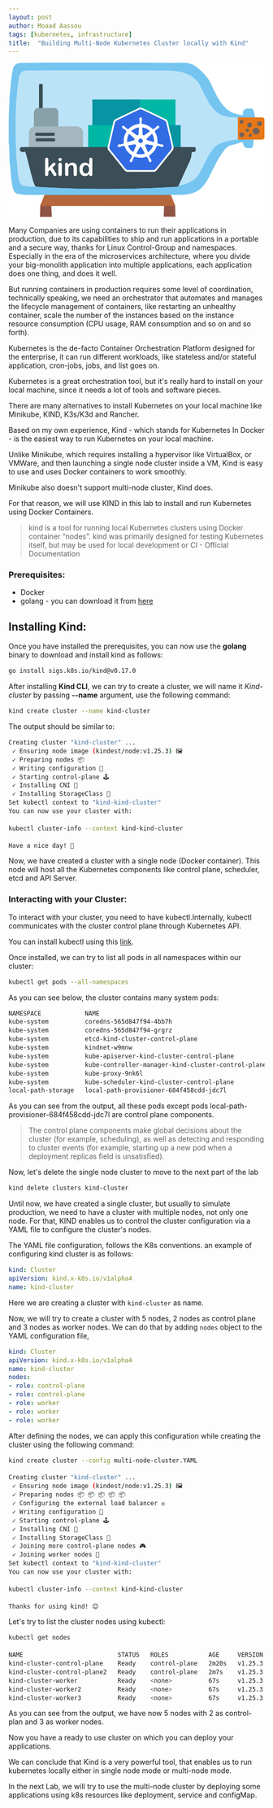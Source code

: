 ```yaml
---
layout: post
author: Moaad Aassou
tags: [kubernetes, infrastructure]
title:  "Building Multi-Node Kubernetes Cluster locally with Kind"
---
```



![KIND](/images/kind-logo.png)

Many Companies are using containers to run their applications in production, due to its capabilities to ship and run applications in a portable and a secure way, thanks for Linux Control-Group and namespaces.
Especially in the era of the microservices architecture, where you divide your big-monolith application into multiple applications, each application does one thing, and does it well.

But running containers in production requires some level of coordination, technically speaking, we need an orchestrator that automates and manages the lifecycle management of containers, like restarting an unhealthy container, scale the number of the instances based on the instance resource consumption (CPU usage, RAM consumption and so on and so forth).

Kubernetes is the de-facto Container Orchestration Platform designed for the enterprise, it can run different workloads, like stateless and/or stateful application, cron-jobs, jobs, and list goes on.

Kubernetes is a great orchestration tool, but it's really hard to install on your local machine, since it needs a lot of tools and software pieces.

There are many alternatives to install Kubernetes on your local machine like Minikube, KIND, K3s/K3d and Rancher.

Based on my own experience, Kind - which stands for Kubernetes In Docker - is the easiest way to run Kubernetes on your local machine.

Unlike Minikube, which requires installing a hypervisor like VirtualBox, or VMWare, and then launching
a single node cluster inside a VM, Kind is easy to use and uses Docker containers to work smoothly.

Minikube also doesn't support multi-node cluster, Kind does.

For that reason, we will use KIND in this lab to install and run Kubernetes using Docker Containers.

> kind is a tool for running local Kubernetes clusters using Docker container “nodes”.
kind was primarily designed for testing Kubernetes itself, but may be used for local development or CI - Official Documentation

### Prerequisites:
* Docker
* golang - you can download it from [here](https://go.dev/dl/)

## Installing Kind:
Once you have installed the prerequisites, you can now use the <b>golang</b> binary to download and install kind as follows:

```bash
go install sigs.k8s.io/kind@v0.17.0
```

After installing <b>Kind CLI</b>, we can try to create a cluster, we will name it <i>Kind-cluster</i> by passing <b>--name</b> argument, use the following command:

```bash
kind create cluster --name kind-cluster
```

The output should be similar to:

```bash
Creating cluster "kind-cluster" ...
 ✓ Ensuring node image (kindest/node:v1.25.3) 🖼
 ✓ Preparing nodes 📦
 ✓ Writing configuration 📜
 ✓ Starting control-plane 🕹️
 ✓ Installing CNI 🔌
 ✓ Installing StorageClass 💾
Set kubectl context to "kind-kind-cluster"
You can now use your cluster with:

kubectl cluster-info --context kind-kind-cluster

Have a nice day! 👋
```
Now, we have created a cluster with a single node (Docker container). This node will host all the Kubernetes components like control plane, scheduler, etcd and API Server.

### Interacting with your Cluster:
To interact with your cluster, you need to have kubectl.Internally, kubectl communicates with the cluster control plane through Kubernetes API.

You can install kubectl using this [link](https://kubernetes.io/docs/tasks/tools/).

Once installed, we can try to list all pods in all namespaces within our cluster:
```bash
kubectl get pods --all-namespaces
```
As you can see below, the cluster contains many system pods:
```bash
NAMESPACE            NAME                                                 READY   STATUS    RESTARTS   AGE
kube-system          coredns-565d847f94-4bb7h                             1/1     Running   0          16m
kube-system          coredns-565d847f94-grgrz                             1/1     Running   0          16m
kube-system          etcd-kind-cluster-control-plane                      1/1     Running   0          16m
kube-system          kindnet-w9mnw                                        1/1     Running   0          16m
kube-system          kube-apiserver-kind-cluster-control-plane            1/1     Running   0          16m
kube-system          kube-controller-manager-kind-cluster-control-plane   1/1     Running   0          16m
kube-system          kube-proxy-9nk6l                                     1/1     Running   0          16m
kube-system          kube-scheduler-kind-cluster-control-plane            1/1     Running   0          16m
local-path-storage   local-path-provisioner-684f458cdd-jdc7l              1/1     Running   0          16m
```
As you can see from the output, all these pods except pods local-path-provisioner-684f458cdd-jdc7l are control plane components.

> The control plane components make global decisions about the cluster (for example, scheduling), as well as detecting and responding to cluster events (for example, starting up a new pod when a deployment replicas field is unsatisfied).

Now, let's delete the single node cluster to move to the next part of the lab
```bash
kind delete clusters kind-cluster
```

Until now, we have created a single cluster, but usually to simulate production, we need to have a cluster with multiple nodes, not only one node.
For that, KIND enables us to control the cluster configuration via a YAML file to configure the cluster's nodes.

The YAML file configuration, follows the K8s conventions. an example of configuring kind cluster is as follows:
```yaml
kind: Cluster
apiVersion: kind.x-k8s.io/v1alpha4
name: kind-cluster
```

Here we are creating a cluster with `kind-cluster` as name.

Now, we will try to create a cluster with 5 nodes, 2 nodes as control plane and 3 nodes as worker nodes.
We can do that by adding `nodes` object to the YAML configuration file,

```yaml
kind: Cluster
apiVersion: kind.x-k8s.io/v1alpha4
name: kind-cluster
nodes:
- role: control-plane
- role: control-plane
- role: worker
- role: worker
- role: worker
```

After defining the nodes, we can apply this configuration while creating the cluster using the following command:
```bash
kind create cluster --config multi-node-cluster.YAML

Creating cluster "kind-cluster" ...
 ✓ Ensuring node image (kindest/node:v1.25.3) 🖼
 ✓ Preparing nodes 📦 📦 📦 📦 📦
 ✓ Configuring the external load balancer ⚖️
 ✓ Writing configuration 📜
 ✓ Starting control-plane 🕹️
 ✓ Installing CNI 🔌
 ✓ Installing StorageClass 💾
 ✓ Joining more control-plane nodes 🎮
 ✓ Joining worker nodes 🚜
Set kubectl context to "kind-kind-cluster"
You can now use your cluster with:

kubectl cluster-info --context kind-kind-cluster

Thanks for using kind! 😊
```

Let's try to list the cluster nodes using kubectl:
```bash
kubectl get nodes

NAME                          STATUS   ROLES           AGE     VERSION
kind-cluster-control-plane    Ready    control-plane   2m20s   v1.25.3
kind-cluster-control-plane2   Ready    control-plane   2m7s    v1.25.3
kind-cluster-worker           Ready    <none>          67s     v1.25.3
kind-cluster-worker2          Ready    <none>          67s     v1.25.3
kind-cluster-worker3          Ready    <none>          67s     v1.25.3
```
As you can see from the output, we have now 5 nodes with 2 as control-plan and 3 as worker nodes.

Now you have a ready to use cluster on which you can deploy your applications.

We can conclude that Kind is a very powerful tool, that enables us to run kubernetes locally either in single node mode or multi-node mode.

In the next Lab, we will try to use the multi-node cluster by deploying some applications using k8s resources like deployment, service and configMap.
